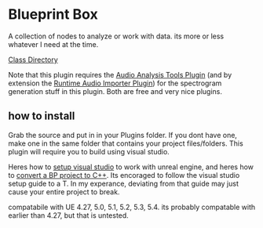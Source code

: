 # Blueprint Box
A collection of nodes to analyze or work with data. its more or less whatever I need at the time. 

[Class Directory](https://github.com/CANA-Dan/BlueprintBox/wiki/Class-Directory)

Note that this plugin requires the [Audio Analysis Tools Plugin](https://github.com/gtreshchev/AudioAnalysisTools) (and by extension the [Runtime Audio Importer Plugin](https://github.com/gtreshchev/RuntimeAudioImporter)) for the spectrogram generation stuff in this plugin. Both are free and very nice plugins.

## how to install
Grab the source and put in in your Plugins folder. If you dont have one, make one in the same folder that contains your project files/folders. This plugin will require you to build using visual studio.

Heres how to [setup visual studio](https://dev.epicgames.com/documentation/en-us/unreal-engine/setting-up-visual-studio-development-environment-for-cplusplus-projects-in-unreal-engine) to work with unreal engine, and heres how to [convert a BP project to C++](https://forums.unrealengine.com/t/how-can-i-convert-a-blueprint-project-to-c-project-in-ue5/526755). Its encoraged to follow the visual studio setup guide to a T. In my experance, deviating from that guide may just cause your entire project to break.

compatabile with UE 4.27, 5.0, 5.1, 5.2, 5.3, 5.4. its probably compatable with earlier than 4.27, but that is untested.
